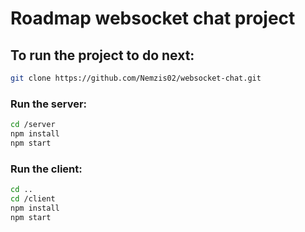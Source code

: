 # Roadmap websocket chat project

## To run the project to do next:

```sh
git clone https://github.com/Nemzis02/websocket-chat.git
```

### Run the server:

```sh
cd /server
npm install
npm start
```

### Run the client:

```sh
cd ..
cd /client
npm install
npm start
```
